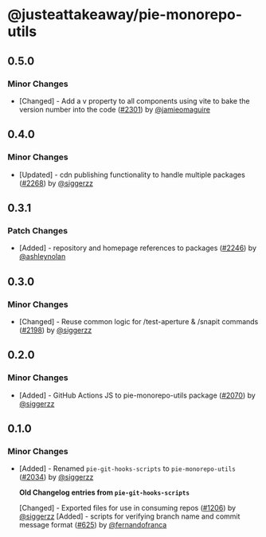 # @justeattakeaway/pie-monorepo-utils

## 0.5.0

### Minor Changes

- [Changed] - Add a v property to all components using vite to bake the version number into the code ([#2301](https://github.com/justeattakeaway/pie/pull/2301)) by [@jamieomaguire](https://github.com/jamieomaguire)

## 0.4.0

### Minor Changes

- [Updated] - cdn publishing functionality to handle multiple packages ([#2268](https://github.com/justeattakeaway/pie/pull/2268)) by [@siggerzz](https://github.com/siggerzz)

## 0.3.1

### Patch Changes

- [Added] - repository and homepage references to packages ([#2246](https://github.com/justeattakeaway/pie/pull/2246)) by [@ashleynolan](https://github.com/ashleynolan)

## 0.3.0

### Minor Changes

- [Changed] - Reuse common logic for /test-aperture & /snapit commands ([#2198](https://github.com/justeattakeaway/pie/pull/2198)) by [@siggerzz](https://github.com/siggerzz)

## 0.2.0

### Minor Changes

- [Added] - GitHub Actions JS to pie-monorepo-utils package ([#2070](https://github.com/justeattakeaway/pie/pull/2070)) by [@siggerzz](https://github.com/siggerzz)

## 0.1.0

### Minor Changes

- [Added] - Renamed `pie-git-hooks-scripts` to `pie-monorepo-utils` ([#2034](https://github.com/justeattakeaway/pie/pull/2034)) by [@siggerzz](https://github.com/siggerzz)

  **Old Changelog entries from `pie-git-hooks-scripts`**

  [Changed] - Exported files for use in consuming repos ([#1206](https://github.com/justeattakeaway/pie/pull/1206)) by [@siggerzz](https://github.com/siggerzz)
  [Added] - scripts for verifying branch name and commit message format ([#625](https://github.com/justeattakeaway/pie/pull/625)) by [@fernandofranca](https://github.com/fernandofranca)

